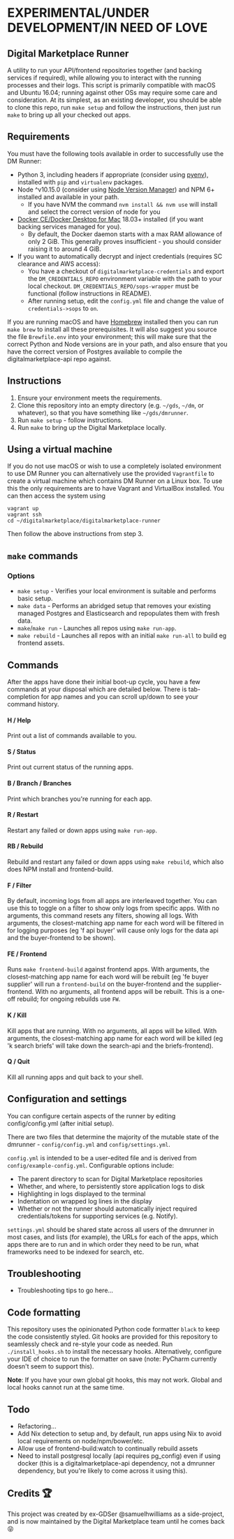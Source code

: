 # EXPERIMENTAL/UNDER DEVELOPMENT/IN NEED OF LOVE

## Digital Marketplace Runner
A utility to run your API/frontend repositories together (and backing services if required), while allowing you to
interact with the running processes and their logs. This script is primarily compatible with macOS and Ubuntu 16.04;
running against other OSs may require some care and consideration. At its simplest, as an existing developer, you should
be able to clone this repo, run `make setup` and follow the instructions, then just run `make` to bring up all your
checked out apps.

## Requirements
You must have the following tools available in order to successfully use the DM Runner:

* Python 3, including headers if appropriate (consider using [pyenv]),
  installed with `pip` and `virtualenv` packages.
* Node ^v10.15.0 (consider using [Node Version Manager]) and NPM 6+ installed
  and available in your path.
  * If you have NVM the command `nvm install && nvm use` will install and
    select the correct version of node for you
* [Docker CE/Docker Desktop for Mac][Docker] 18.03+ installed (if you want
  backing services managed for you).
  * By default, the Docker daemon starts with a max RAM allowance of only 2
    GiB.  This generally proves insufficient - you should consider raising it
    to around 4 GiB.
* If you want to automatically decrypt and inject credentials (requires SC
  clearance and AWS access):
  * You have a checkout of `digitalmarketplace-credentials` and export the
    `DM_CREDENTIALS_REPO` environment variable with the path to your local
    checkout. `DM_CREDENTIALS_REPO/sops-wrapper` must be functional (follow
    instructions in README).
  * After running setup, edit the `config.yml` file and change the value of
    `credentials->sops` to `on`.

If you are running macOS and have [Homebrew] installed then you can run `make
brew` to install all these prerequisites. It will also suggest you source the
file `Brewfile.env` into your environment; this will make sure that the correct
Python and Node versions are in your path, and also ensure that you have the
correct version of Postgres available to compile the digitalmarketplace-api
repo against.

[Homebrew]: https://brew.sh
[Node Version Manager]: https://github.com/nvm-sh/nvm
[pyenv]: https://github.com/pyenv/pyenv
[Docker]: https://docs.docker.com/install/

## Instructions
1. Ensure your environment meets the requirements.
2. Clone this repository into an empty directory (e.g. `~/gds`, `~/dm`, or whatever), so that you have something like
`~/gds/dmrunner`.
3. Run `make setup` - follow instructions.
4. Run `make` to bring up the Digital Marketplace locally.

## Using a virtual machine
If you do not use macOS or wish to use a completely isolated environment to use DM Runner you can alternatively use the
provided `Vagrantfile` to create a virtual machine which contains DM Runner on a Linux box. To use this the only
requirements are to have Vagrant and VirtualBox installed. You can then access the system using

```
vagrant up
vagrant ssh
cd ~/digitalmarketplace/digitalmarketplace-runner
```

Then follow the above instructions from step 3.

## `make` commands
### Options
* `make setup` - Verifies your local environment is suitable and performs basic setup.
* `make data` - Performs an abridged setup that removes your existing managed Postgres and Elasticsearch and repopulates them with fresh data.
* `make`/`make run` - Launches all repos using `make run-app`.
* `make rebuild` - Launches all repos with an initial `make run-all` to build eg frontend assets.

## Commands
After the apps have done their initial boot-up cycle, you have a few commands at your disposal which are detailed below.
There is tab-completion for app names and you can scroll up/down to see your command history.

#### H / Help
Print out a list of commands available to you.

#### S / Status
Print out current status of the running apps.

#### B / Branch / Branches
Print which branches you're running for each app.

#### R / Restart
Restart any failed or down apps using `make run-app`.

#### RB / Rebuild
Rebuild and restart any failed or down apps using `make rebuild`, which also does NPM install and frontend-build.

#### F / Filter
By default, incoming logs from all apps are interleaved together. You can use this to toggle on a filter to show only
logs from specific apps. With no arguments, this command resets any filters, showing all logs. With arguments, the
closest-matching app name for each word will be filtered in for logging purposes (eg 'f api buyer' will cause only
logs for the data api and the buyer-frontend to be shown).

#### FE / Frontend
Runs `make frontend-build` against frontend apps. With arguments, the closest-matching app name for each word will be
rebuilt (eg 'fe buyer supplier' will run a `frontend-build` on the buyer-frontend and the supplier-frontend. With no
arguments, all frontend apps will be rebuilt. This is a one-off rebuild; for ongoing rebuilds use `FW`.

#### K / Kill
Kill apps that are running. With no arguments, all apps will be killed. With arguments, the closest-matching app name
for each word will be killed (eg 'k search briefs' will take down the search-api and the briefs-frontend).

#### Q / Quit
Kill all running apps and quit back to your shell.

## Configuration and settings
You can configure certain aspects of the runner by editing config/config.yml (after initial setup).

There are two files that determine the majority of the mutable state of the dmrunner - ``config/config.yml`` and
``config/settings.yml``.

``config.yml`` is intended to be a user-edited file and is derived from  ``config/example-config.yml``.  Configurable options include:
* The parent directory to scan for Digital Marketplace repositories
* Whether, and where, to persistently store application logs to disk
* Highlighting in logs displayed to the terminal
* Indentation on wrapped log lines in the display
* Whether or not the runner should automatically inject required credentials/tokens for supporting services (e.g. Notify).

``settings.yml`` should be shared state across all users of the dmrunner in most cases, and
lists (for example), the URLs for each of the apps, which apps there are to run and in which order they need to be run,
what frameworks need to be indexed for search, etc.

## Troubleshooting
* Troubleshooting tips to go here...

## Code formatting
This repository uses the opinionated Python code formatter `black` to keep the code consistently styled. Git hooks are
provided for this repository to seamlessly check and re-style your code as needed. Run `./install_hooks.sh` to install
the necessary hooks. Alternatively, configure your IDE of choice to run the formatter on save (note: PyCharm currently
doesn't seem to support this).

**Note**: If you have your own global git hooks, this may not work. Global and local hooks cannot run at the same time.

## Todo
* Refactoring...
* Add Nix detection to setup and, by default, run apps using Nix to avoid local requirements on node/npm/bower/etc.
* Allow use of frontend-build:watch to continually rebuild assets
* Need to install postgresql locally (api requires pg_config) even if using docker (this is a digitalmarketplace-api dependency, not a dmrunner dependency, but you're likely to come across it using this).

## Credits 🏆

This project was created by ex-GDSer @samuelhwilliams as a side-project, and is
now maintained by the Digital Marketplace team until he comes back 😝
